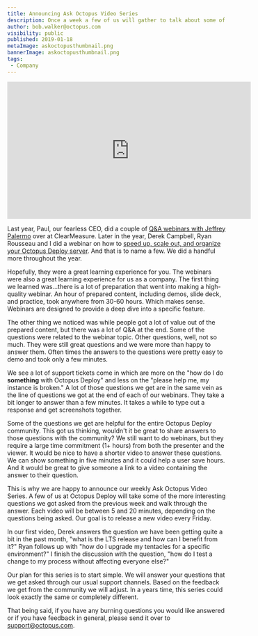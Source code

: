 ```yaml
---
title: Announcing Ask Octopus Video Series
description: Once a week a few of us will gather to talk about some of the most interesting questions we have gotten over the past week and how we went about solving them.  
author: bob.walker@octopus.com
visibility: public
published: 2019-01-18
metaImage: askoctopusthumbnail.png
bannerImage: askoctopusthumbnail.png
tags:
 - Company
---
```


<iframe width="560" height="315" src="https://youtu.be/embed/KVxdSdYAqQU" frameborder="0" allowfullscreen></iframe> 

Last year, Paul, our fearless CEO, did a couple of [Q&A webinars with Jeffrey Palermo](https://octopus.com/blog/webinar-devops-deep-dive) over at ClearMeasure.  Later in the year, Derek Campbell, Ryan Rousseau and I did a webinar on how to [speed up, scale out, and organize your Octopus Deploy server](https://hello.octopus.com/webinar-spaces-workers/on-demand).  And that is to name a few.  We did a handful more throughout the year.  

Hopefully, they were a great learning experience for you.  The webinars were also a great learning experience for us as a company.  The first thing we learned was...there is a lot of preparation that went into making a high-quality webinar.  An hour of prepared content, including demos, slide deck, and practice, took anywhere from 30-60 hours.  Which makes sense.  Webinars are designed to provide a deep dive into a specific feature.    

The other thing we noticed was while people got a lot of value out of the prepared content, but there was a lot of Q&A at the end.  Some of the questions were related to the webinar topic.  Other questions, well, not so much.  They were still great questions and we were more than happy to answer them.  Often times the answers to the questions were pretty easy to demo and took only a few minutes.

We see a lot of support tickets come in which are more on the "how do I do **something** with Octopus Deploy" and less on the "please help me, my instance is broken."  A lot of those questions we get are in the same vein as the line of questions we got at the end of each of our webinars.  They take a bit longer to answer than a few minutes.  It takes a while to type out a response and get screenshots together.

Some of the questions we get are helpful for the entire Octopus Deploy community.  This got us thinking, wouldn't it be great to share answers to those questions with the community?  We still want to do webinars, but they require a large time commitment (1+ hours) from both the presenter and the viewer.  It would be nice to have a shorter video to answer these questions.  We can show something in five minutes and it could help a user save hours.  And it would be great to give someone a link to a video containing the answer to their question.  

This is why we are happy to announce our weekly Ask Octopus Video Series.  A few of us at Octopus Deploy will take some of the more interesting questions we got asked from the previous week and walk through the answer.  Each video will be between 5 and 20 minutes, depending on the questions being asked.  Our goal is to release a new video every Friday.

In our first video, Derek answers the question we have been getting quite a bit in the past month, "what is the LTS release and how can I benefit from it?"  Ryan follows up with "how do I upgrade my tentacles for a specific environment?"  I finish the discussion with the question, "how do I test a change to my process without affecting everyone else?"

Our plan for this series is to start simple.  We will answer your questions that we get asked through our usual support channels.  Based on the feedback we get from the community we will adjust.  In a years time, this series could look exactly the same or completely different.

That being said, if you have any burning questions you would like answered or if you have feedback in general, please send it over to [support@octopus.com](mailto:support@octopus.com).  


